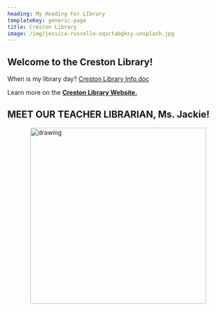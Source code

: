 ```yaml
---
heading: My Heading For LIbrary
templateKey: generic-page
title: Creston Library
image: /img/jessica-ruscello-oqsctabgksy-unsplash.jpg
---
```

## Welcome to the Creston Library!

When is my library day? [Creston Library Info.doc](https://docs.google.com/document/d/e/2PACX-1vSHAdd4KTtD9-ZSsCv9FtuiU7yrooUClzNK6Q6MuDyJtDe-TskUzCbpZVhKZxPdsC8VlQRcbi_AvGtN/pub)

Learn more on the **[Creston Library Website.](https://sites.google.com/pps.net/crestonk8library/home)**

## MEET OUR TEACHER LIBRARIAN, Ms. Jackie!

<img src="/img/ms.-jackie.jpeg" alt="drawing" style="width:400px; margin: auto; display: block"/>
